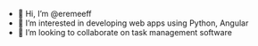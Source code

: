 - 👋 Hi, I’m @eremeeff
- 👀 I’m interested in developing web apps using Python, Angular
- 💞️ I’m looking to collaborate on task management software

<!---
eremeeff/eremeeff is a ✨ special ✨ repository because its `README.md` (this file) appears on your GitHub profile.
You can click the Preview link to take a look at your changes.
--->
